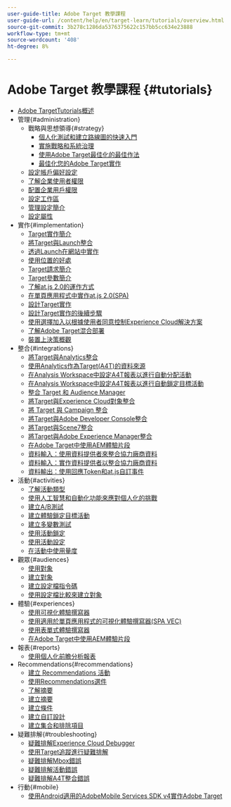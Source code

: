 ```yaml
---
user-guide-title: Adobe Target 教學課程
user-guide-url: /content/help/en/target-learn/tutorials/overview.html
source-git-commit: 3b278c1286da5376375622c157bb5cc634e23888
workflow-type: tm+mt
source-wordcount: '408'
ht-degree: 8%

---
```



# Adobe Target 教學課程 {#tutorials}

+ [Adobe TargetTutorials概述](../overview.md)
+ 管理{#administration}
   + 戰略與思想領導{#strategy}
      + [個人化測試和建立路線圖的快速入門](../strategy/create-personalization-roadmap-testing-plan.md)
      + [實施戰略和系統治理](../dev101/1.1-implementation-strategy-sys-governance.md)
      + [使用Adobe Target最佳化的最佳作法](../strategy/target-best-practices-for-optimization.md)
      + [最佳化您的Adobe Target實作](../strategy/optimize-your-target-implementation.md)
   + [設定帳戶偏好設定](../administration/set-up-account-preferences.md)
   + [了解企業使用者權限](../administration/understanding-enterprise-user-permissions.md)
   + [配置企業用戶權限](../dev101/1.2-configure-ent-user-permissions.md)
   + [設定工作區](../administration/set-up-workspaces.md)
   + [管理設定簡介](../dev101/1.3-intro-to-admin-setup.md)
   + [設定屬性](../administration/set-up-properties.md)
+ 實作{#implementation}
   + [Target實作簡介](../dev101/2.1-intro-to-target-implementation.md)
   + [將Target與Launch整合](../dev101/3.1-target-launch.md)
   + [透過Launch在網站中實作](https://experienceleague.adobe.com/docs/launch-learn/implementing-in-websites-with-launch/index.html?lang=en)
   + [使用位置的好處](../dev101/2.2-benefits-of-locations.md)
   + [Target請求簡介](../dev101/2.3-intro-to-target-requests.md)
   + [Target參數簡介](../dev101/2.4-intro-to-target-params.md)
   + [了解at.js 2.0的運作方式](../implementation/understanding-how-atjs-20-works.md)
   + [在單頁應用程式中實作at.js 2.0(SPA)](../implementation/implement-atjs-20-in-a-single-page-application.md)
   + [設計Target實作](../dev101/2.5-design-target-implementation.md)
   + [設計Target實作的後續步驟](../dev101/2.6-next-steps-design-target-implementation.md)
   + [使用選擇加入以根據使用者同意控制Experience Cloud解決方案](https://experienceleague.adobe.com/docs/id-service/using/implementation/opt-in-service/use-opt-in-to-control-experience-cloud-activities-based-on-user-consent.html?lang=en)
   + [了解Adobe Target混合部署](../implementation/hybrid-deployment.md)
   + [裝置上決策概觀](../implementation/on-device-decisioning-overview.md)
+ 整合{#integrations}
   + [將Target與Analytics整合](../dev101/3.2-target-analytics.md)
   + [使用Analytics作為Target(A4T)的資料來源](../integrations/use-analytics-as-a-data-source-a4t.md)
   + [在Analysis Workspace中設定A4T報表以進行自動分配活動](../integrations/set-up-a4t-reports-in-analysis-workspace-for-auto-allocate-activities.md)
   + [在Analysis Workspace中設定A4T報表以進行自動鎖定目標活動](../integrations/set-up-a4t-reports-in-analysis-workspace-for-auto-target-activities.md)
   + [整合 Target 和 Audience Manager](../dev101/3.3-target-dmp.md)
   + [將Target與Experience Cloud對象整合](../dev101/3.4-target-exc-audiences.md)
   + [將 Target 與 Campaign 整合](../dev101/3.6-target-campaign.md)
   + [將Target與Adobe Developer Console整合](../dev101/3.7-target-io.md)
   + [將Target與Scene7整合](../dev101/3.8-target-scene7.md)
   + [將Target與Adobe Experience Manager整合](../dev101/3.5-target-aem.md)
   + [在Adobe Target中使用AEM體驗片段](https://helpx.adobe.com/experience-manager/kt/sites/using/experience-fragment-target-offer-feature-video-use.html)
   + [資料輸入：使用資料提供者來整合協力廠商資料](../integrations/use-data-providers-to-integrate-third-party-data.md)
   + [資料輸入：實作資料提供者以整合協力廠商資料](../integrations/implement-data-providers-to-integrate-third-party-data.md)
   + [資料輸出：使用回應Token和at.js自訂事件](../integrations/use-response-tokens-and-atjs-custom-events.md)
+ 活動{#activities}
   + [了解活動類型](../activities/understanding-the-types-of-activities.md)
   + [使用人工智慧和自動化功能來應對個人化的挑戰](../activities/use-the-artificial-intelligence-and-automation-capabilities-to-meet-the-challenges-of-personalization.md)
   + [建立A/B測試](../activities/create-ab-tests.md)
   + [建立體驗鎖定目標活動](../activities/create-experience-targeting-activities.md)
   + [建立多變數測試](../activities/create-multivariate-tests.md)
   + [使用活動鎖定](../activities/use-activity-targeting.md)
   + [使用活動設定](../activities/use-activity-settings.md)
   + [在活動中使用量度](../activities/use-metrics-in-activities.md)
+ 觀眾{#audiences}
   + [使用對象](../audiences/use-audiences.md)
   + [建立對象](../audiences/create-audiences.md)
   + [建立設定檔指令碼](../audiences/create-profile-scripts.md)
   + [使用設定檔比較來建立對象](../audiences/use-profile-comparison-to-build-audiences.md)
+ 體驗{#experiences}
   + [使用可視化體驗撰寫器](../experiences/use-the-visual-experience-composer.md)
   + [使用適用於單頁應用程式的可視化體驗撰寫器(SPA VEC)](../experiences/use-the-visual-experience-composer-for-single-page-applications.md)
   + [使用表單式體驗撰寫器](../experiences/use-the-form-based-experience-composer.md)
   + [在Adobe Target中使用AEM體驗片段](https://helpx.adobe.com/experience-manager/kt/sites/using/experience-fragment-target-offer-feature-video-use.html)
+ 報表{#reports}
   + [使用個人化前瞻分析報表](../reports/use-the-personalization-insights-reports.md)
+ Recommendations{#recommendations}
   + [建立 Recommendations 活動](../recommendations/create-a-recommendations-activity.md)
   + [使用Recommendations選件](../recommendations/use-recommendations-offers.md)
   + [了解摘要](../recommendations/understanding-feeds.md)
   + [建立摘要](../recommendations/create-a-feed.md)
   + [建立條件](../recommendations/create-criteria.md)
   + [建立自訂設計](../recommendations/create-custom-designs.md)
   + [建立集合和排除項目](../recommendations/create-collections-and-exclusions.md)
+ 疑難排解{#troubleshooting}
   + [疑難排解Experience Cloud Debugger](../troubleshooting/troubleshoot-with-the-experience-cloud-debugger.md)
   + [使用Target追蹤進行疑難排解](../troubleshooting/troubleshoot-with-target-traces.md)
   + [疑難排解Mbox錯誤](../dev101/4.1-troubleshoot-mbox-errors.md)
   + [疑難排解活動錯誤](../dev101/4.2-troubleshoot-activity-errors.md)
   + [疑難排解A4T整合錯誤](../dev101/4.3-troubleshoot-integration-errors.md)
+ 行動{#mobile}
   + [使用Android適用的AdobeMobile Services SDK v4實作Adobe Target](../mobile-v4/overview.md)
